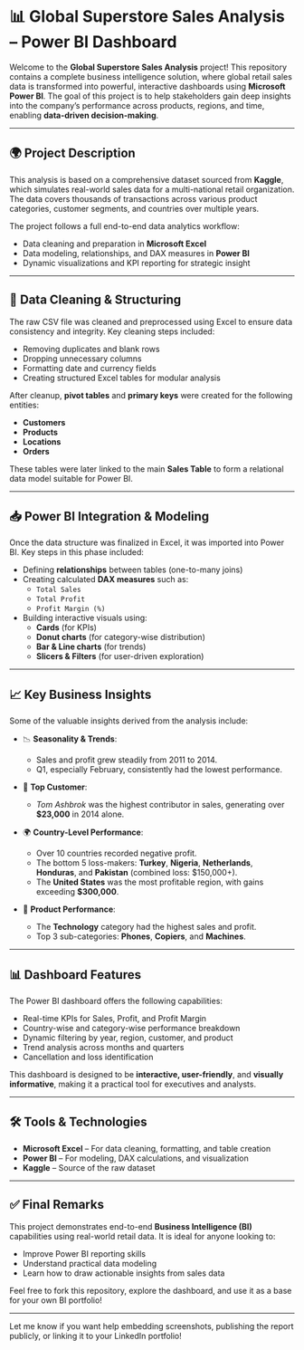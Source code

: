 <h1>📊 Global Superstore Sales Analysis – Power BI Dashboard</h1>

Welcome to the **Global Superstore Sales Analysis** project! This repository contains a complete business intelligence solution, where global retail sales data is transformed into powerful, interactive dashboards using **Microsoft Power BI**. The goal of this project is to help stakeholders gain deep insights into the company’s performance across products, regions, and time, enabling **data-driven decision-making**.

---

<h2>🌍 Project Description</h2>

This analysis is based on a comprehensive dataset sourced from **Kaggle**, which simulates real-world sales data for a multi-national retail organization. The data covers thousands of transactions across various product categories, customer segments, and countries over multiple years.

The project follows a full end-to-end data analytics workflow:

- Data cleaning and preparation in **Microsoft Excel**
- Data modeling, relationships, and DAX measures in **Power BI**
- Dynamic visualizations and KPI reporting for strategic insight

---

<h2>🧹 Data Cleaning & Structuring</h2>

The raw CSV file was cleaned and preprocessed using Excel to ensure data consistency and integrity. Key cleaning steps included:

- Removing duplicates and blank rows  
- Dropping unnecessary columns  
- Formatting date and currency fields  
- Creating structured Excel tables for modular analysis

After cleanup, **pivot tables** and **primary keys** were created for the following entities:

- **Customers**
- **Products**
- **Locations**
- **Orders**

These tables were later linked to the main **Sales Table** to form a relational data model suitable for Power BI.

---

<h2>📥 Power BI Integration & Modeling</h2>

Once the data structure was finalized in Excel, it was imported into Power BI. Key steps in this phase included:

- Defining **relationships** between tables (one-to-many joins)
- Creating calculated **DAX measures** such as:
  - `Total Sales`
  - `Total Profit`
  - `Profit Margin (%)`
- Building interactive visuals using:
  - **Cards** (for KPIs)
  - **Donut charts** (for category-wise distribution)
  - **Bar & Line charts** (for trends)
  - **Slicers & Filters** (for user-driven exploration)

---

<h2>📈 Key Business Insights</h2>

Some of the valuable insights derived from the analysis include:

- 📉 **Seasonality & Trends**:
  - Sales and profit grew steadily from 2011 to 2014.
  - Q1, especially February, consistently had the lowest performance.

- 👤 **Top Customer**:
  - *Tom Ashbrok* was the highest contributor in sales, generating over **$23,000** in 2014 alone.

- 🌍 **Country-Level Performance**:
  - Over 10 countries recorded negative profit.
  - The bottom 5 loss-makers: **Turkey**, **Nigeria**, **Netherlands**, **Honduras**, and **Pakistan** (combined loss: $150,000+).
  - The **United States** was the most profitable region, with gains exceeding **$300,000**.

- 💼 **Product Performance**:
  - The **Technology** category had the highest sales and profit.
  - Top 3 sub-categories: **Phones**, **Copiers**, and **Machines**.

---

<h2>📊 Dashboard Features</h2>

The Power BI dashboard offers the following capabilities:

- Real-time KPIs for Sales, Profit, and Profit Margin  
- Country-wise and category-wise performance breakdown  
- Dynamic filtering by year, region, customer, and product  
- Trend analysis across months and quarters  
- Cancellation and loss identification  

This dashboard is designed to be **interactive, user-friendly**, and **visually informative**, making it a practical tool for executives and analysts.

---

<h2>🛠️ Tools & Technologies</h2>

- **Microsoft Excel** – For data cleaning, formatting, and table creation  
- **Power BI** – For modeling, DAX calculations, and visualization  
- **Kaggle** – Source of the raw dataset  

---

<h2>✅ Final Remarks</h2>

This project demonstrates end-to-end **Business Intelligence (BI)** capabilities using real-world retail data. It is ideal for anyone looking to:

- Improve Power BI reporting skills  
- Understand practical data modeling  
- Learn how to draw actionable insights from sales data  

Feel free to fork this repository, explore the dashboard, and use it as a base for your own BI portfolio!

---

Let me know if you want help embedding screenshots, publishing the report publicly, or linking it to your LinkedIn portfolio!
